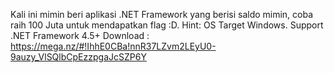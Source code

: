 Kali ini mimin beri aplikasi .NET Framework yang berisi saldo mimin, coba raih 100 Juta untuk mendapatkan flag :D.
Hint: OS Target Windows. Support .NET Framework 4.5+
Download : https://mega.nz/#!IhhE0CBa!nnR37LZvm2LEyU0-9auzy_VlSQlbCpEzzpgaJcSZP6Y

